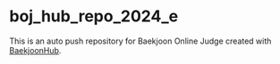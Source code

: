 # boj_hub_repo_2024_e
This is an auto push repository for Baekjoon Online Judge created with [BaekjoonHub](https://github.com/BaekjoonHub/BaekjoonHub).
